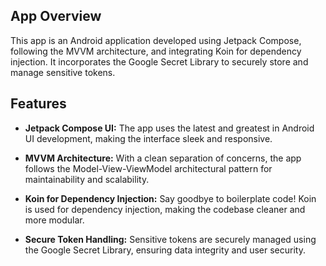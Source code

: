 
## App Overview

This app is an Android application developed using Jetpack Compose, following the MVVM architecture, and integrating Koin for dependency injection. It incorporates the Google Secret Library to securely store and manage sensitive tokens.

## Features

- **Jetpack Compose UI:** The app uses the latest and greatest in Android UI development, making the interface sleek and responsive.

- **MVVM Architecture:** With a clean separation of concerns, the app follows the Model-View-ViewModel architectural pattern for maintainability and scalability.

- **Koin for Dependency Injection:** Say goodbye to boilerplate code! Koin is used for dependency injection, making the codebase cleaner and more modular.

- **Secure Token Handling:** Sensitive tokens are securely managed using the Google Secret Library, ensuring data integrity and user security.

